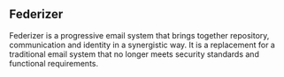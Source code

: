 ## Federizer
Federizer is a progressive email system that brings together repository, communication and identity in a synergistic way. It is a replacement for a traditional email system that no longer meets security standards and functional requirements.
